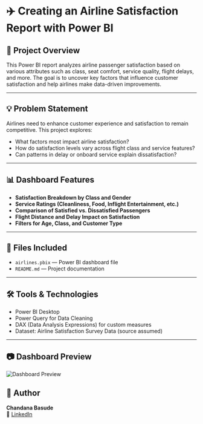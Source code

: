 # ✈️ Creating an Airline Satisfaction Report with Power BI

## 📌 Project Overview
This Power BI report analyzes airline passenger satisfaction based on various attributes such as class, seat comfort, service quality, flight delays, and more. The goal is to uncover key factors that influence customer satisfaction and help airlines make data-driven improvements.

---

## 💡 Problem Statement
Airlines need to enhance customer experience and satisfaction to remain competitive. This project explores:
- What factors most impact airline satisfaction?
- How do satisfaction levels vary across flight class and service features?
- Can patterns in delay or onboard service explain dissatisfaction?

---

## 📊 Dashboard Features
- **Satisfaction Breakdown by Class and Gender**
- **Service Ratings (Cleanliness, Food, Inflight Entertainment, etc.)**
- **Comparison of Satisfied vs. Dissatisfied Passengers**
- **Flight Distance and Delay Impact on Satisfaction**
- **Filters for Age, Class, and Customer Type**

---

## 📁 Files Included
- `airlines.pbix` — Power BI dashboard file
- `README.md` — Project documentation

---

## 🛠 Tools & Technologies
- Power BI Desktop
- Power Query for Data Cleaning
- DAX (Data Analysis Expressions) for custom measures
- Dataset: Airline Satisfaction Survey Data (source assumed)

---
## 📷 Dashboard Preview
![Dashboard Preview](./dashboard-preview.png)



## 👤 Author
**Chandana Basude**  
🔗 [LinkedIn](https://www.linkedin.com/in/basude-chandana-4b8b4932b/)



